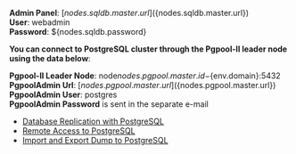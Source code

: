 **Admin Panel**: [${nodes.sqldb.master.url}](${nodes.sqldb.master.url})  
**User**: webadmin  
**Password**: ${nodes.sqldb.password}  

**You can connect to PostgreSQL cluster through the Pgpool-II leader node using the data below**:    

**Pgpool-II Leader Node**: node${nodes.pgpool.master.id}-${env.domain}:5432    
**PgpoolAdmin Url**: [${nodes.pgpool.master.url}](${nodes.pgpool.master.url})  
**PgpoolAdmin User**: postgres  
**PgpoolAdmin Password** is sent in the separate e-mail    

* [Database Replication with PostgreSQL](https://docs.jelastic.com/postgresql-database-replication/)
* [Remote Access to PostgreSQL](https://docs.jelastic.com/remote-access-postgres/)
* [Import and Export Dump to PostgreSQL](https://docs.jelastic.com/dump-postgres/)
